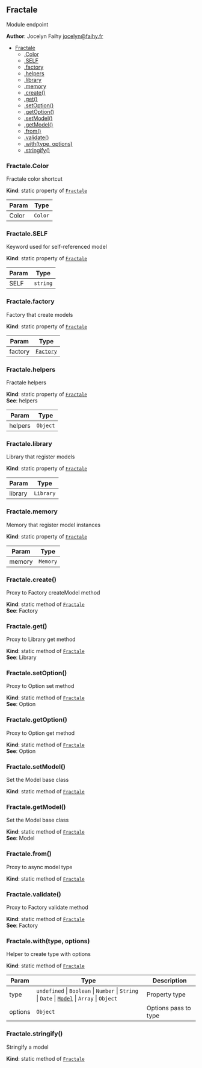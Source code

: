 <a name="module_Fractale"></a>

## Fractale
Module endpoint

**Author**: Jocelyn Faihy <jocelyn@faihy.fr>  

* [Fractale](#module_Fractale)
    * [.Color](#module_Fractale.Color)
    * [.SELF](#module_Fractale.SELF)
    * [.factory](#module_Fractale.factory)
    * [.helpers](#module_Fractale.helpers)
    * [.library](#module_Fractale.library)
    * [.memory](#module_Fractale.memory)
    * [.create()](#module_Fractale.create)
    * [.get()](#module_Fractale.get)
    * [.setOption()](#module_Fractale.setOption)
    * [.getOption()](#module_Fractale.getOption)
    * [.setModel()](#module_Fractale.setModel)
    * [.getModel()](#module_Fractale.getModel)
    * [.from()](#module_Fractale.from)
    * [.validate()](#module_Fractale.validate)
    * [.with(type, options)](#module_Fractale.with)
    * [.stringify()](#module_Fractale.stringify)

<a name="module_Fractale.Color"></a>

### Fractale.Color
Fractale color shortcut

**Kind**: static property of [<code>Fractale</code>](#module_Fractale)  

| Param | Type |
| --- | --- |
| Color | <code>Color</code> | 

<a name="module_Fractale.SELF"></a>

### Fractale.SELF
Keyword used for self-referenced model

**Kind**: static property of [<code>Fractale</code>](#module_Fractale)  

| Param | Type |
| --- | --- |
| SELF | <code>string</code> | 

<a name="module_Fractale.factory"></a>

### Fractale.factory
Factory that create models

**Kind**: static property of [<code>Fractale</code>](#module_Fractale)  

| Param | Type |
| --- | --- |
| factory | [<code>Factory</code>](#Factory) | 

<a name="module_Fractale.helpers"></a>

### Fractale.helpers
Fractale helpers

**Kind**: static property of [<code>Fractale</code>](#module_Fractale)  
**See**: helpers  

| Param | Type |
| --- | --- |
| helpers | <code>Object</code> | 

<a name="module_Fractale.library"></a>

### Fractale.library
Library that register models

**Kind**: static property of [<code>Fractale</code>](#module_Fractale)  

| Param | Type |
| --- | --- |
| library | <code>Library</code> | 

<a name="module_Fractale.memory"></a>

### Fractale.memory
Memory that register model instances

**Kind**: static property of [<code>Fractale</code>](#module_Fractale)  

| Param | Type |
| --- | --- |
| memory | <code>Memory</code> | 

<a name="module_Fractale.create"></a>

### Fractale.create()
Proxy to Factory createModel method

**Kind**: static method of [<code>Fractale</code>](#module_Fractale)  
**See**: Factory  
<a name="module_Fractale.get"></a>

### Fractale.get()
Proxy to Library get method

**Kind**: static method of [<code>Fractale</code>](#module_Fractale)  
**See**: Library  
<a name="module_Fractale.setOption"></a>

### Fractale.setOption()
Proxy to Option set method

**Kind**: static method of [<code>Fractale</code>](#module_Fractale)  
**See**: Option  
<a name="module_Fractale.getOption"></a>

### Fractale.getOption()
Proxy to Option get method

**Kind**: static method of [<code>Fractale</code>](#module_Fractale)  
**See**: Option  
<a name="module_Fractale.setModel"></a>

### Fractale.setModel()
Set the Model base class

**Kind**: static method of [<code>Fractale</code>](#module_Fractale)  
<a name="module_Fractale.getModel"></a>

### Fractale.getModel()
Set the Model base class

**Kind**: static method of [<code>Fractale</code>](#module_Fractale)  
**See**: Model  
<a name="module_Fractale.from"></a>

### Fractale.from()
Proxy to async model type

**Kind**: static method of [<code>Fractale</code>](#module_Fractale)  
<a name="module_Fractale.validate"></a>

### Fractale.validate()
Proxy to Factory validate method

**Kind**: static method of [<code>Fractale</code>](#module_Fractale)  
**See**: Factory  
<a name="module_Fractale.with"></a>

### Fractale.with(type, options)
Helper to create type with options

**Kind**: static method of [<code>Fractale</code>](#module_Fractale)  

| Param | Type | Description |
| --- | --- | --- |
| type | <code>undefined</code> \| <code>Boolean</code> \| <code>Number</code> \| <code>String</code> \| <code>Date</code> \| [<code>Model</code>](#Model) \| <code>Array</code> \| <code>Object</code> | Property type |
| options | <code>Object</code> | Options pass to type |

<a name="module_Fractale.stringify"></a>

### Fractale.stringify()
Stringify a model

**Kind**: static method of [<code>Fractale</code>](#module_Fractale)  
